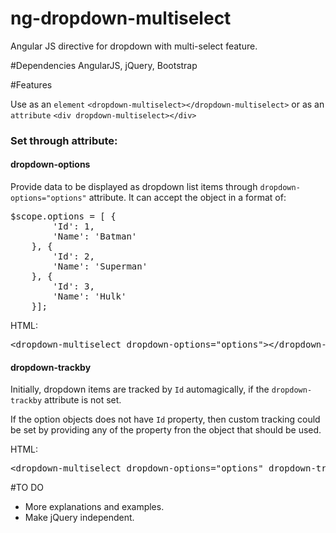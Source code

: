 # ng-dropdown-multiselect
Angular JS directive for dropdown with multi-select feature.

#Dependencies
AngularJS, jQuery, Bootstrap

#Features

<p>Use as an <code>element</code>
  <code>&ltdropdown-multiselect&gt&lt/dropdown-multiselect&gt</code>
  or as an <code>attribute</code>
  <code>&ltdiv dropdown-multiselect&gt&lt/div&gt</code>
</p>

<h3>Set through attribute:</h3>

<h4>dropdown-options</h4>
<p>Provide data to be displayed as dropdown list items through <code>dropdown-options="options"</code> attribute. It can accept the object in a format of:</p>
<pre>$scope.options = [ {
        'Id': 1,
        'Name': 'Batman'
    }, {
        'Id': 2,
        'Name': 'Superman'
    }, {
        'Id': 3,
        'Name': 'Hulk'
    }];
</pre>
<p>HTML:</p>
<pre>&ltdropdown-multiselect dropdown-options="options"&gt&lt/dropdown-multiselect&gt</pre>

<h4>dropdown-trackby</h4>
<p>Initially, dropdown items are tracked by <code>Id</code> automagically, if the <code>dropdown-trackby</code> attribute is not set.</p>
<p>If the option objects does not have <code>Id</code> property, then custom tracking could be set by providing any of the property fron the object that should be used.</p>
<p>HTML:</p>
<pre>&ltdropdown-multiselect dropdown-options="options" dropdown-trackby="Name"&gt&lt/dropdown-multiselect&gt</pre>

#TO DO
- More explanations and examples.
- Make jQuery independent.
